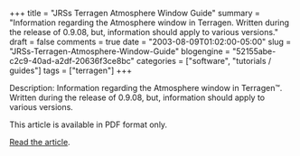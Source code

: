 +++
title = "JRSs Terragen Atmosphere Window Guide"
summary = "Information regarding the Atmosphere window in Terragen. Written during the release of 0.9.08, but, information should apply to various versions."
draft = false
comments = true
date = "2003-08-09T01:02:00-05:00"
slug = "JRSs-Terragen-Atmosphere-Window-Guide"
blogengine = "52155abe-c2c9-40ad-a2df-20636f3ce8bc"
categories = ["software", "tutorials / guides"]
tags = ["terragen"]
+++

<p>
Description: Information regarding the Atmosphere window in Terragen&trade;. Written during the release of 0.9.08, but, information should apply to various versions.
</p>
<p>
This article is available in PDF format only.
</p>
<p>
<a href="/files/terragen/terragenatmosphere.pdf" target="_blank">Read the article</a>.
</p>

